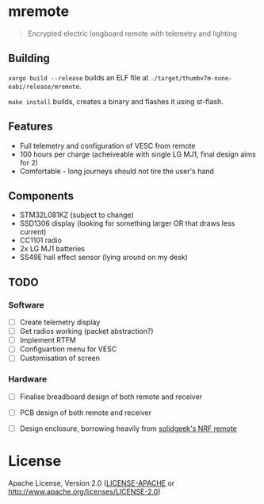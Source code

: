 #  mremote
> Encrypted electric longboard remote with telemetry and lighting

## Building

```xargo build --release``` builds an ELF file at ```./target/thumbv7m-none-eabi/release/mremote```.

```make install``` builds, creates a binary and flashes it using st-flash.


## Features

* Full telemetry and configuration of VESC from remote
* 100 hours per charge (acheiveable with single LG MJ1, final design aims for 2)
* Comfortable - long journeys should not tire the user's hand

## Components

* STM32L081KZ (subject to change)
* SSD1306 display (looking for something larger OR that draws less current)
* CC1101 radio
* 2x LG MJ1 batteries
* SS49E hall effect sensor (lying around on my desk)

## TODO

### Software 
- [ ] Create telemetry display
- [ ] Get radios working (packet abstraction?)
- [ ] Implement RTFM
- [ ] Configuartion menu for VESC
- [ ] Customisation of screen

### Hardware
- [ ] Finalise breadboard design of both remote and receiver
- [ ] PCB design of both remote and receiver
- [ ] Design enclosure, borrowing heavily from [solidgeek's NRF remote](http://www.electric-skateboard.builders/t/simple-3d-printed-nrf-remote-arduino-controlled/28543)


# License

Apache License, Version 2.0 ([LICENSE-APACHE](LICENSE-APACHE) or
  http://www.apache.org/licenses/LICENSE-2.0)
